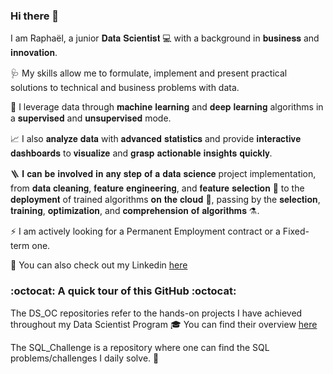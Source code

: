 ### Hi there 👋

I am Raphaël, a junior 𝐃𝐚𝐭𝐚 𝐒𝐜𝐢𝐞𝐧𝐭𝐢𝐬𝐭 💻 with a background in 𝐛𝐮𝐬𝐢𝐧𝐞𝐬𝐬 and 𝐢𝐧𝐧𝐨𝐯𝐚𝐭𝐢𝐨𝐧.

🩺 My skills allow me to formulate, implement and present practical solutions to technical and business problems with data.

🧠 I leverage data through 𝐦𝐚𝐜𝐡𝐢𝐧𝐞 𝐥𝐞𝐚𝐫𝐧𝐢𝐧𝐠 and 𝐝𝐞𝐞𝐩 𝐥𝐞𝐚𝐫𝐧𝐢𝐧𝐠 algorithms in a 𝐬𝐮𝐩𝐞𝐫𝐯𝐢𝐬𝐞𝐝 and 𝐮𝐧𝐬𝐮𝐩𝐞𝐫𝐯𝐢𝐬𝐞𝐝 mode. 

📈 I also 𝐚𝐧𝐚𝐥𝐲𝐳𝐞 𝐝𝐚𝐭𝐚 with  𝐚𝐝𝐯𝐚𝐧𝐜𝐞𝐝 𝐬𝐭𝐚𝐭𝐢𝐬𝐭𝐢𝐜𝐬 and provide 𝐢𝐧𝐭𝐞𝐫𝐚𝐜𝐭𝐢𝐯𝐞 𝐝𝐚𝐬𝐡𝐛𝐨𝐚𝐫𝐝𝐬 to 𝐯𝐢𝐬𝐮𝐚𝐥𝐢𝐳𝐞 and 𝐠𝐫𝐚𝐬𝐩 𝐚𝐜𝐭𝐢𝐨𝐧𝐚𝐛𝐥𝐞 𝐢𝐧𝐬𝐢𝐠𝐡𝐭𝐬 𝐪𝐮𝐢𝐜𝐤𝐥𝐲.

🪜 𝐈 𝐜𝐚𝐧 𝐛𝐞 𝐢𝐧𝐯𝐨𝐥𝐯𝐞𝐝 𝐢𝐧 𝐚𝐧𝐲 𝐬𝐭𝐞𝐩 𝐨𝐟 𝐚 𝐝𝐚𝐭𝐚 𝐬𝐜𝐢𝐞𝐧𝐜𝐞 project implementation, from 𝐝𝐚𝐭𝐚 𝐜𝐥𝐞𝐚𝐧𝐢𝐧𝐠, 𝐟𝐞𝐚𝐭𝐮𝐫𝐞 𝐞𝐧𝐠𝐢𝐧𝐞𝐞𝐫𝐢𝐧𝐠, and 𝐟𝐞𝐚𝐭𝐮𝐫𝐞 𝐬𝐞𝐥𝐞𝐜𝐭𝐢𝐨𝐧 🔨 to the 𝐝𝐞𝐩𝐥𝐨𝐲𝐦𝐞𝐧𝐭 of trained algorithms 𝐨𝐧 𝐭𝐡𝐞 𝐜𝐥𝐨𝐮𝐝 🚀, passing by the 𝐬𝐞𝐥𝐞𝐜𝐭𝐢𝐨𝐧, 𝐭𝐫𝐚𝐢𝐧𝐢𝐧𝐠, 𝐨𝐩𝐭𝐢𝐦𝐢𝐳𝐚𝐭𝐢𝐨𝐧, and 𝐜𝐨𝐦𝐩𝐫𝐞𝐡𝐞𝐧𝐬𝐢𝐨𝐧 𝐨𝐟 𝐚𝐥𝐠𝐨𝐫𝐢𝐭𝐡𝐦𝐬 ⚗️. 

⚡️ I am actively looking for a Permanent Employment contract or a Fixed-term one.

📌 You can also check out my Linkedin [here](https://www.linkedin.com/in/klraphael/)

### :octocat: A quick tour of this GitHub :octocat:

The DS_OC repositories refer to the hands-on projects I have achieved throughout my Data Scientist Program :mortar_board:
You can find their overview [here](https://github.com/RKL13/RKL13/blob/main/DS_OC%20repositories.md) 

The SQL_Challenge is a repository where one can find the SQL problems/challenges I daily solve. :honey_pot: 

<!--
**RKL13/RKL13** is a ✨ _special_ ✨ repository because its `README.md` (this file) appears on your GitHub profile.

Here are some ideas to get you started:

- 🔭 I’m currently working on ...
🌱 I’m currently learning PySpark
- 👯 I’m looking to collaborate on ...
- 🤔 I’m looking for help with ...
- 💬 Ask me about ...
- 📫 How to reach me: ...
- 😄 Pronouns: ...
- ⚡ Fun fact: ...
-->
